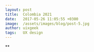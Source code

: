 ```yaml
---
layout: post
title:  Colombia 2021
date:   2017-05-26 11:05:55 +0300
image:  /assets/images/blog/post-5.jpg
author: uixgeek
tags:   UX design
---
```


**